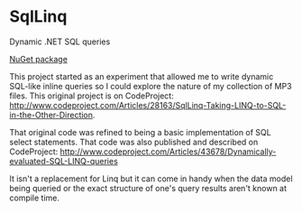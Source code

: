 SqlLinq
=======

Dynamic .NET SQL queries

[NuGet package](https://www.nuget.org/packages/SqlLinq/)

This project started as an experiment that allowed me to write dynamic SQL-like inline queries so I could explore the nature of my collection of MP3 files. This original project is on CodeProject: http://www.codeproject.com/Articles/28163/SqlLinq-Taking-LINQ-to-SQL-in-the-Other-Direction.

That original code was refined to being a basic implementation of SQL select statements. That code was also published and described on CodeProject: http://www.codeproject.com/Articles/43678/Dynamically-evaluated-SQL-LINQ-queries

It isn't a replacement for Linq but it can come in handy when the data model being queried or the exact structure of one's query results aren't known at compile time.

